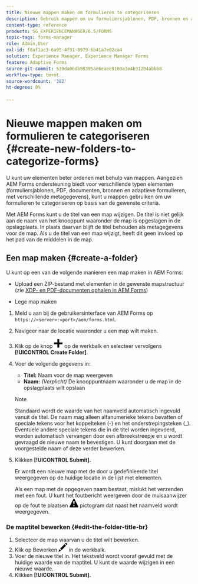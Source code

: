```yaml
---
title: Nieuwe mappen maken om formulieren te categoriseren
description: Gebruik mappen om uw formuliersjablonen, PDF, bronnen en aangepaste formulieren te ordenen.
content-type: reference
products: SG_EXPERIENCEMANAGER/6.5/FORMS
topic-tags: forms-manager
role: Admin,User
exl-id: f8af1ac3-6a95-4f91-8979-6b41a7e02ca4
solution: Experience Manager, Experience Manager Forms
feature: Adaptive Forms
source-git-commit: 539da06db98395ae6eaee8103a3e4b31204abbb8
workflow-type: tm+mt
source-wordcount: '382'
ht-degree: 0%

---
```


# Nieuwe mappen maken om formulieren te categoriseren {#create-new-folders-to-categorize-forms}

U kunt uw elementen beter ordenen met behulp van mappen. Aangezien AEM Forms ondersteuning biedt voor verschillende typen elementen (formuliersjablonen, PDF, documenten, bronnen en adaptieve formulieren, met verschillende metagegevens), kunt u mappen gebruiken om uw formulieren te categoriseren op basis van de gewenste criteria.

Met AEM Forms kunt u de titel van een map wijzigen. De titel is niet gelijk aan de naam van het knooppunt waaronder de map is opgeslagen in de opslagplaats. In plaats daarvan blijft de titel behouden als metagegevens voor de map. Als u de titel van een map wijzigt, heeft dit geen invloed op het pad van de middelen in de map.

## Een map maken {#create-a-folder}

U kunt op een van de volgende manieren een map maken in AEM Forms:

* Upload een ZIP-bestand met elementen in de gewenste mapstructuur (zie [XDP- en PDF-documenten ophalen in AEM Forms](/help/forms/using/get-xdp-pdf-documents-aem.md))

* Lege map maken

1. Meld u aan bij de gebruikersinterface van AEM Forms op `https://<server>:<port>/aem/forms.html`.
1. Navigeer naar de locatie waaronder u een map wilt maken.
1. Klik op de knop ![aem6forms_add](assets/aem6forms_add.png) op de werkbalk en selecteer vervolgens **[!UICONTROL Create Folder]**.

1. Voer de volgende gegevens in:

   * **Titel:** Naam voor de map weergeven
   * **Naam:** *(Verplicht)* De knooppuntnaam waaronder u de map in de opslagplaats wilt opslaan

   >[!NOTE]
   >
   >Standaard wordt de waarde van het naamveld automatisch ingevuld vanuit de titel. De naam mag alleen alfanumerieke tekens bevatten of speciale tekens voor het koppelteken (-) en het onderstrepingsteken (_). Eventuele andere speciale tekens die in de titel worden ingevoerd, worden automatisch vervangen door een afbreekstreepje en u wordt gevraagd de nieuwe naam te bevestigen. U kunt doorgaan met de voorgestelde naam of deze verder bewerken.

1. Klikken **[!UICONTROL Submit].**

   Er wordt een nieuwe map met de door u gedefinieerde titel weergegeven op de huidige locatie in de lijst met elementen.

   Als een map met de opgegeven naam bestaat, mislukt het verzenden met een fout. U kunt het foutbericht weergeven door de muisaanwijzer op de fout te plaatsen ![aem6forms_error_alert](assets/aem6forms_error_alert.png) pictogram dat naast het naamveld wordt weergegeven.

### De maptitel bewerken {#edit-the-folder-title-br}

1. Selecteer de map waarvan u de titel wilt bewerken.
1. Klik op Bewerken ![aem6forms_edit](assets/aem6forms_edit.png) in de werkbalk.
1. Voer de nieuwe titel in. Het tekstveld wordt vooraf gevuld met de huidige waarde van de maptitel. U kunt de waarde wijzigen in een nieuwe waarde.
1. Klikken **[!UICONTROL Submit].**
